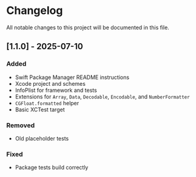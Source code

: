 # Changelog

All notable changes to this project will be documented in this file.

## [1.1.0] - 2025-07-10
### Added
- Swift Package Manager README instructions
- Xcode project and schemes
- InfoPlist for framework and tests
- Extensions for `Array`, `Data`, `Decodable`, `Encodable`, and `NumberFormatter`
- `CGFloat.formatted` helper
- Basic XCTest target

### Removed
- Old placeholder tests

### Fixed
- Package tests build correctly

